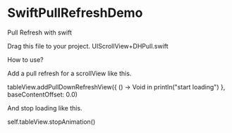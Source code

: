 SwiftPullRefreshDemo
====================

Pull Refresh with swift

Drag this file to your project.
UIScrollView+DHPull.swift

How to use?

Add a pull refresh for a scrollView like this.

tableView.addPullDownRefreshView({ () -> Void in
            println("start loading")
        }, baseContentOffset: 0.0)
        
And stop loading like this.

self.tableView.stopAnimation()


